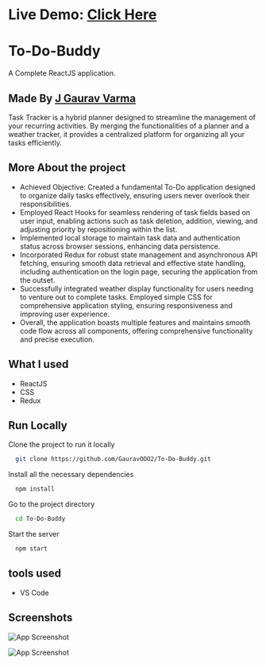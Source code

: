 # Live Demo: [Click Here](https://to-do-buddy-application.netlify.app/)
# To-Do-Buddy

 A Complete ReactJS application.
##  Made By [J Gaurav Varma](https://www.linkedin.com/in/gaurav-varm-oo21/)

Task Tracker is a hybrid planner designed to streamline the management of your recurring activities. By merging the functionalities of a planner and a weather tracker, it provides a centralized platform for organizing all your tasks efficiently.

## More About the project




- Achieved Objective: Created a fundamental To-Do application designed to organize daily tasks effectively, ensuring users never overlook their responsibilities. 
- Employed React Hooks for seamless rendering of task fields based on user input, enabling actions such as task deletion, addition, viewing, and adjusting priority by repositioning within the list. 
- Implemented local storage to maintain task data and authentication status across browser sessions, enhancing data persistence. 
-  Incorporated Redux for robust state management and asynchronous API fetching, ensuring smooth data retrieval and effective state handling, including authentication on the login page, securing the application from the outset.
-  Successfully integrated weather display functionality for users needing to venture out to complete tasks. Employed simple CSS for comprehensive application styling, ensuring responsiveness and improving user experience. 
- Overall, the application boasts multiple features and maintains smooth code flow across all components, offering comprehensive functionality and precise execution.


## What I used
- ReactJS
- CSS
- Redux
## Run Locally

Clone the project to run it locally 


```bash
  git clone https://github.com/GauravOOO2/To-Do-Buddy.git
```
Install all the necessary dependencies 
```bash
  npm install
```

Go to the project directory

```bash
  cd To-Do-Buddy
```

Start the server

```bash
  npm start
```


## tools used 
- VS Code 
## Screenshots

![App Screenshot](https://gauravooo2.github.io/Gaurav_portfolio/assets/img/to-do-app.png)

![App Screenshot](https://gauravooo2.github.io/Gaurav_portfolio/assets/img/to-do.png)
